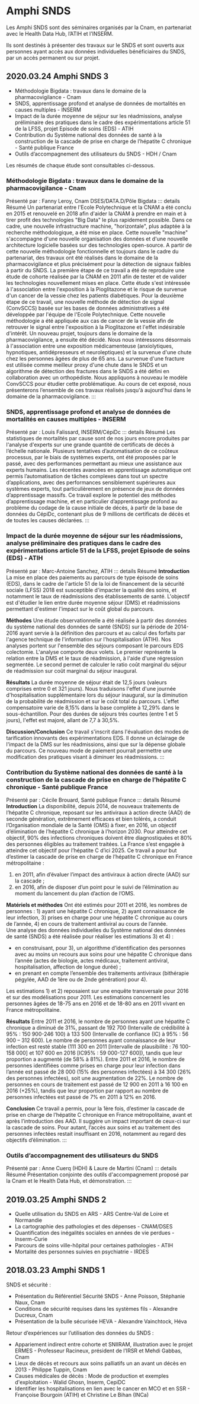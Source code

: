 # Amphi SNDS
<!-- SPDX-License-Identifier: MPL-2.0 -->

Les Amphi SNDS sont des séminaires organisés par la Cnam, en partenariat avec le Health Data Hub, l’ATIH et l’INSERM.

Ils sont destinés à présenter des travaux sur le SNDS et sont ouverts aux personnes ayant accès aux données individuelles bénéficiaires du SNDS, par un accès permanent ou sur projet.



## 2020.03.24 Amphi SNDS 3

- Méthodologie Bigdata : travaux dans le domaine de la pharmacovigilance - Cnam
- SNDS, apprentissage profond et analyse de données de mortalités en causes multiples - INSERM
- Impact de la durée moyenne de séjour sur les réadmissions, analyse préliminaire des pratiques dans le cadre des expérimentations article 51 de la LFSS, projet Episode de soins (EDS) - ATIH
- Contribution du Système national des données de santé à la construction de la cascade de prise en charge de l’hépatite C chronique - Santé publique France
- Outils d’accompagnement des utilisateurs du SNDS - HDH / Cnam


Les résumés de chaque étude sont consultables ci-dessous.

### Méthodologie Bigdata : travaux dans le domaine de la pharmacovigilance - Cnam 
Présenté par : Fanny Leroy, Cnam DSES/DATA.D/Pôle Bigdata
::: details Résumé 
Un partenariat entre l'Ecole Polytechnique et la CNAM a été conclu en 2015 et renouvelé en 2018 afin d'aider la CNAM à prendre en main et à tirer profit des technologies "Big Data" le plus rapidement possible. 
Dans ce cadre, une nouvelle infrastructure machine, "horizontale", plus adaptée à la recherche méthodologique, a été mise en place. 
Cette nouvelle "machine" s'accompagne d'une nouvelle organisation des données et d'une nouvelle architecture logicielle basées sur des technologies open-source. 
A partir de cette nouvelle méthodologie fonctionnelle et toujours dans le cadre du partenariat, des travaux ont été réalisés dans le domaine de la pharmacovigilance et plus précisément pour la détection de signaux faibles à partir du SNDS. 
La première étape de ce travail a été de reproduire une étude de cohorte réalisée par la CNAM en 2011 afin de tester et de valider les technologies nouvellement mises en place. 
Cette étude s'est intéressée à l'association entre l'exposition à la Pioglitazone et le risque de survenue d'un cancer de la vessie chez les patients diabétiques. 
Pour la deuxième étape de ce travail, une nouvelle méthode de détection de signal (ConvSCCS) basée sur les bases de données administratives a été développée par l'équipe de l'Ecole Polytechnique. 
Cette nouvelle méthodologie a été appliquée aux cas de cancer de la vessie afin de retrouver le signal entre l'exposition à la Pioglitazone et l'effet indésirable d'intérêt. 
Un nouveau projet, toujours dans le domaine de la pharmacovigilance, a ensuite été décidé. 
Nous nous intéressons désormais à l'association entre une exposition médicamenteuse (anxiolytiques, hypnotiques, antidépresseurs et neuroleptiques) et la survenue d'une chute chez les personnes âgées de plus de 65 ans. 
La survenue d'une fracture est utilisée comme meilleur proxy d'une chute dans le SNDS et un algorithme de détection des fractures dans le SNDS a été défini en collaboration avec un orthopédiste. 
Nous appliquons à nouveau le modèle ConvSCCS pour étudier cette problématique. 
Au cours de cet exposé, nous présenterons l’ensemble de ces travaux réalisés jusqu'à aujourd'hui dans le domaine de la pharmacovigilance.
:::


### SNDS, apprentissage profond et analyse de données de mortalités en causes multiples - INSERM
Présenté par : Louis Falissard, INSERM/CépiDc
::: details Résumé
Les statistiques de mortalités par cause sont de nos jours encore produites par l'analyse d'experts sur une grande quantité de certificats de décès à l’échelle nationale. 
Plusieurs tentatives d’automatisation de ce coûteux processus, par le biais de systèmes experts, ont été proposées par le passé, avec des performances permettant au mieux une assistance aux experts humains. 
Les récentes avancées en apprentissage automatique ont permis l’automatisation de tâches complexes dans tout un spectre d’applications, avec des performances sensiblement supérieures aux systèmes experts, tout particulièrement en présence de jeux de données d’apprentissage massifs. 
Ce travail explore le potentiel des méthodes d’apprentissage machine, et en particulier d’apprentissage profond au problème du codage de la cause initiale de décès, à partir de la base de données du CépiDc, contenant plus de 9 millions de certificats de décès et de toutes les causes déclarées.
:::

### Impact de la durée moyenne de séjour sur les réadmissions, analyse préliminaire des pratiques dans le cadre des expérimentations article 51 de la LFSS, projet Episode de soins (EDS) - ATIH
Présenté par : Marc-Antoine Sanchez, ATIH
::: details Résumé 
**Introduction** La mise en place des paiements au parcours de type épisode de soins (EDS), dans le cadre de l'article 51 de la loi de financement de la sécurité sociale (LFSS) 2018 est susceptible d'impacter la qualité des soins, et notamment le taux de réadmissions des établissements de santé. 
L'objectif est d'étudier le lien entre durée moyenne séjour (DMS) et réadmissions permettant d'estimer l'impact sur le coût global du parcours.
 
**Méthodes** Une étude observationnelle a été réalisée à partir des données du système national des données de santé (SNDS) sur la période de 2014-2016 ayant servie à la définition des parcours et au calcul des forfaits par l'agence technique de l'information sur l'hospitalisation (ATIH). 
Nos analyses portent sur l'ensemble des séjours composant le parcours EDS colectomie. 
L'analyse comporte deux volets. 
Le premier représente la relation entre la DMS et le taux de réadmission, à l'aide d'une régression segmentée. 
Le second permet de calculer le ratio coût marginal du séjour de réadmission sur coût marginal du séjour inaugural.
 
**Résultats** La durée moyenne de séjour était de 12,5 jours (valeurs comprises entre 0 et 321 jours). 
Nous traduisons l'effet d'une journée d'hospitalisation supplémentaire lors du séjour inaugural, sur la diminution de la probabilité de réadmission et sur le coût total du parcours. 
L'effet compensatoire varie de 8,15% dans la base complète à 12,29% dans le sous-échantillon. 
Pour des durées de séjours très courtes (entre 1 et 5 jours), l'effet est majoré, allant de 7,7 à 30,5%.
 
**Discussion/Conclusion** Ce travail s'inscrit dans l'évaluation des modes de tarification innovants des expérimentations EDS. 
Il donne un éclairage de l'impact de la DMS sur les réadmissions, ainsi que sur la dépense globale du parcours. 
Ce nouveau mode de paiement pourrait permettre une modification des pratiques visant à diminuer les réadmissions.
:::

### Contribution du Système national des données de santé à la construction de la cascade de prise en charge de l’hépatite C chronique - Santé publique France
Présenté par : Cécile Brouard, Santé publique France
::: details Résumé 
**Introduction** La disponibilité, depuis 2014, de nouveaux traitements de l’hépatite C chronique, reposant sur les antiviraux à action directe (AAD) de seconde génération, extrêmement efficaces et bien tolérés, a conduit l’Organisation mondiale de la Santé (OMS) à fixer, en 2016, un objectif d’élimination de l’hépatite C chronique à l’horizon 2030. 
Pour atteindre cet objectif, 90% des infections chroniques doivent être diagnostiquées et 80% des personnes éligibles au traitement traitées. 
La France s’est engagée à atteindre cet objectif pour l’hépatite C d’ici 2025. 
Ce travail a pour but d’estimer la cascade de prise en charge de l’hépatite C chronique en France métropolitaine : 
1) en 2011, afin d’évaluer l’impact des antiviraux à action directe (AAD) sur la cascade ; 
2) en 2016, afin de disposer d’un point pour le suivi de l’élimination au moment du lancement du plan d’action de l’OMS.

**Matériels et méthodes** Ont été estimés pour 2011 et 2016, les nombres de personnes : 1) ayant une hépatite C chronique, 2) ayant connaissance de leur infection, 3) prises en charge pour une hépatite C chronique au cours de l’année, 4) en cours de traitement antiviral au cours de l’année.  
Une analyse des données individuelles du Système national des données de santé (SNDS) a été réalisée pour réaliser les estimations 3) et 4) : 
- en construisant, pour 3), un algorithme d’identification des personnes avec au moins un recours aux soins pour une hépatite C chronique dans l’année (actes de biologie, actes médicaux, traitement antiviral, hospitalisation, affection de longue durée) ; 
- en prenant en compte l’ensemble des traitements antiviraux (bithérapie pégylée, AAD de 1ère ou de 2nde génération) pour 4).


Les estimations 1) et 2) reposaient sur une enquête transversale pour 2016 et sur des modélisations pour 2011.
Les estimations concernent les personnes âgées de 18-75 ans en 2016 et de 18-80 ans en 2011 vivant en France métropolitaine.

**Résultats** Entre 2011 et 2016, le nombre de personnes ayant une hépatite C chronique a diminué de 31%, passant de 192 700 (Intervalle de crédibilité à 95% : 150 900-246 100) à 133 500 (Intervalle de confiance (IC) à 95% : 56 900 – 312 600). 
Le nombre de personnes ayant connaissance de leur infection est resté stable (111 300 en 2011 [Intervalle de plausibilité : 76 100-158 000] et 107 600 en 2016 [IC95% : 59 000-127 600]), tandis que leur proportion a augmenté (de 58% à 81%). 
Entre 2011 et 2016, le nombre de personnes identifiées comme prises en charge pour leur infection dans l’année est passé de 28 000 (15% des personnes infectées) à 34 300 (26% des personnes infectées), soit une augmentation de 22%. 
Le nombre de personnes en cours de traitement est passé de 12 900 en 2011 à 16 100 en 2016 (+25%), tandis que leur proportion par rapport au nombre de personnes infectées est passé de 7% en 2011 à 12% en 2016.

**Conclusion** Ce travail a permis, pour la 1ère fois, d’estimer la cascade de prise en charge de l’hépatite C chronique en France métropolitaine, avant et après l’introduction des AAD. 
Il suggère un impact important de ceux-ci sur la cascade de soins. 
Pour autant, l’accès aux soins et au traitement des personnes infectées restait insuffisant en 2016, notamment au regard des objectifs d’élimination.
:::


###  Outils d’accompagnement des utilisateurs du SNDS
Présenté par : Anne Cuerq (HDH) & Laure de Martini (Cnam)
::: details Résumé 
Présentation conjointe des outils d'accompagnement proposé par la Cnam et le Health Data Hub, et démonstration.
::: 


## 2019.03.25 Amphi SNDS 2
-	Quelle utilisation du SNDS en ARS - ARS Centre-Val de Loire et Normandie
-	La cartographie des pathologies et des dépenses - CNAM/DSES
-	Quantification des inégalités sociales en années de vie perdues - Inserm-Curie
-	Parcours de soins ville-hôpital pour certaines pathologies - ATIH
-	Mortalité des personnes suivies en psychiatrie - IRDES


## 2018.03.23 Amphi SNDS 1

SNDS et sécurité :

- Présentation du Référentiel Sécurité SNDS -  Anne Poisson, Stéphanie Naux, Cnam
- Conditions de sécurité requises dans les systèmes fils -  Alexandre Ducreux, Cnam
- Présentation de la bulle sécurisée HEVA - Alexandre Vainchtock, Héva

Retour d’expériences sur l’utilisation des données du SNDS :

- Appariement indirect entre cohorte et SNIIRAM, illustration avec le projet ERMES - Professeur Racineux, président de l’IRSR et Mehdi Gabbas, Cnam 
- Lieux de décès et recours aux soins palliatifs un an avant un décès en 2013 -   Philippe Tuppin, Cnam
- Causes médicales de décès : Mode de production et exemples d'exploitation - Walid Ghosn, Inserm, CepiDC
- Identifier les hospitalisations en lien avec le cancer en MCO et en SSR - Françoise Bourgoin (ATIH) et Christine Le Bihan (INCa)

